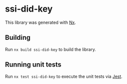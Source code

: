 # ssi-did-key

This library was generated with [Nx](https://nx.dev).

## Building

Run `nx build ssi-did-key` to build the library.

## Running unit tests

Run `nx test ssi-did-key` to execute the unit tests via [Jest](https://jestjs.io).
